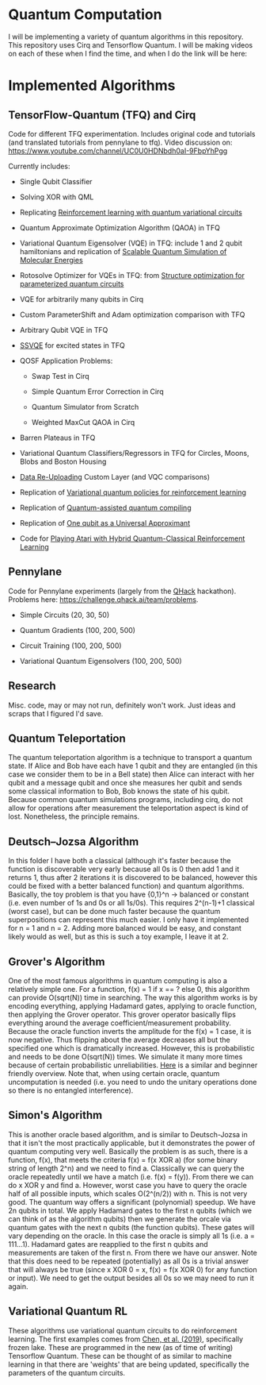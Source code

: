 # Quantum Computation

I will be implementing a variety of quantum algorithms in this repository. This repository uses Cirq and Tensorflow Quantum. I will be making videos on each of these when I find the time, and when I do the link will be here:

# Implemented Algorithms

## TensorFlow-Quantum (TFQ) and Cirq

Code for different TFQ experimentation. Includes original code and tutorials (and translated tutorials from pennylane to tfq). Video discussion on: https://www.youtube.com/channel/UC0U0HDNbdh0aI-9FbpYhPgg

Currently includes:

- Single Qubit Classifier

- Solving XOR with QML

- Replicating [Reinforcement learning with quantum variational circuits](https://ojs.aaai.org/index.php/AIIDE/article/view/7437/7289)

- Quantum Approximate Optimization Algorithm (QAOA) in TFQ

- Variational Quantum Eigensolver (VQE) in TFQ: include 1 and 2 qubit hamiltonians and replication of [Scalable Quantum Simulation of Molecular Energies](https://arxiv.org/pdf/1512.06860.pdf)

- Rotosolve Optimizer for VQEs in TFQ: from [Structure optimization for parameterized quantum circuits](https://quantum-journal.org/papers/q-2021-01-28-391/pdf/)

- VQE for arbitrarily many qubits in Cirq

- Custom ParameterShift and Adam optimization comparison with TFQ

- Arbitrary Qubit VQE in TFQ

- [SSVQE](https://arxiv.org/abs/1810.09434) for excited states in TFQ

- QOSF Application Problems:

  - Swap Test in Cirq

  - Simple Quantum Error Correction in Cirq

  - Quantum Simulator from Scratch

  - Weighted MaxCut QAOA in Cirq

- Barren Plateaus in TFQ

- Variational Quantum Classifiers/Regressors in TFQ for Circles, Moons, Blobs and Boston Housing

- [Data Re-Uploading](https://quantum-journal.org/papers/q-2020-02-06-226/pdf/) Custom Layer (and VQC comparisons)

- Replication of [Variational quantum policies for reinforcement learning](https://arxiv.org/pdf/2103.05577.pdf)

- Replication of [Quantum-assisted quantum compiling](https://quantum-journal.org/papers/q-2019-05-13-140/pdf/)

- Replication of [One qubit as a Universal Approximant](https://arxiv.org/pdf/2102.04032.pdf)

- Code for [Playing Atari with Hybrid Quantum-Classical Reinforcement Learning](http://proceedings.mlr.press/v148/lockwood21a/lockwood21a.pdf)

## Pennylane

Code for Pennylane experiments (largely from the [QHack](https://qhack.ai/) hackathon). Problems here: https://challenge.qhack.ai/team/problems. 

- Simple Circuits (20, 30, 50)

- Quantum Gradients (100, 200, 500)

- Circuit Training (100, 200, 500)

- Variational Quantum Eigensolvers (100, 200, 500)

## Research

Misc. code, may or may not run, definitely won't work. Just ideas and scraps that I figured I'd save.

## Quantum Teleportation

The quantum teleportation algorithm is a technique to transport a quantum state. If Alice and Bob have each have 1 qubit and they are entangled (in this case we consider them to be in a Bell state) then Alice can interact with her qubit and a message qubit and once she measures her qubit and sends some classical information to Bob, Bob knows the state of his qubit. Because common quantum simulations programs, including cirq, do not allow for operations after measurement the teleportation aspect is kind of lost. Nonetheless, the principle remains. 

## Deutsch–Jozsa Algorithm

In this folder I have both a classical (although it's faster because the function is discoverable very early because all 0s is 0 then add 1 and it returns 1, thus after 2 iterations it is discovered to be balanced, however this could be fixed with a better balanced function) and quantum algorithms. Basically, the toy problem is that you have {0,1}^n -> balanced or constant (i.e. even number of 1s and 0s or all 1s/0s). This requires 2^(n-1)+1 classical (worst case), but can be done much faster because the quantum superpositions can represent this much easier. I only have it implemented for n = 1 and n = 2. Adding more balanced would be easy, and constant likely would as well, but as this is such a toy example, I leave it at 2. 

## Grover's Algorithm

One of the most famous algorithms in quantum computing is also a relatively simple one. For a function, f(x) = 1 if x == ? else 0, this algorithm can provide O(sqrt(N)) time in searching. The way this algorithm works is by encoding everything, applying Hadamard gates, applying to oracle function, then applying the Grover operator. This grover operator basically flips everything around the average coefficient/measurement probability. Because the oracle function inverts the amplitude for the f(x) = 1 case, it is now negative. Thus flipping about the average decreases all but the specified one which is dramatically increased. However, this is probabilistic and needs to be done O(sqrt(N)) times. We simulate it many more times because of certain probabilistic unreliabilities. [Here](https://www.diva-portal.org/smash/get/diva2:1214481/FULLTEXT01.pdf) is a similar and beginner friendly overview. Note that, when using certain oracle, quantum uncomputation is needed (i.e. you need to undo the unitary operations done so there is no entangled interference). 

## Simon's Algorithm

This is another oracle based algorithm, and is similar to Deutsch-Jozsa in that it isn't the most practically applicable, but it demonstrates the power of quantum computing very well. Basically the problem is as such, there is a function, f(x), that meets the criteria f(x) = f(x XOR a) (for some binary string of length 2^n) and we need to find a. Classically we can query the oracle repeatedly until we have a match (i.e. f(x) = f(y)). From there we can do x XOR y and find a. However, worst case you have to query the oracle half of all possible inputs, which scales O(2^(n/2)) with n. This is not very good. The quantum way offers a significant (polynomial) speedup. We have 2n qubits in total. We apply Hadamard gates to the first n qubits (which we can think of as the algorithm qubits) then we generate the orcale via quantum gates with the next n qubits (the function qubits). These gates will vary depending on the oracle. In this case the oracle is simply all 1s (i.e. a = 111...1). Hadamard gates are reapplied to the first n qubits and measurements are taken of the first n. From there we have our answer. Note that this does need to be repeated (potentially) as all 0s is a trivial answer that will always be true (since x XOR 0 = x, f(x) = f(x XOR 0) for any function or input). We need to get the output besides all 0s so we may need to run it again. 


## Variational Quantum RL

These algorithms use variational quantum circuits to do reinforcement learning. The first examples comes from [Chen, et al. (2019)](https://arxiv.org/pdf/1907.00397.pdf), specifically frozen lake. These are programmed in the new (as of time of writing) Tensorflow Quantum. These can be thought of as similar to machine learning in that there are 'weights' that are being updated, specifically the parameters of the quantum circuits.
